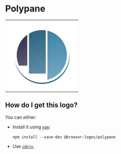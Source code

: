 # Polypane

<table>
    <tr height=230>
        <td>
                <img width=220 src="./polypane.svg?sanitize=true" alt="Polypane browser logo">
        </td>
    </tr>
</table>

## How do I get this logo?

You can either:

- Install it using [`npm`][npm]:

  `npm install --save-dev @browser-logos/polypane`

- Use [`cdnjs`][cdnjs].

<!-- Link labels: -->

[cdnjs]: https://cdnjs.com/libraries/browser-logos
[npm]: https://www.npmjs.com/
